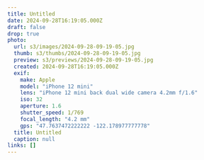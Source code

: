 ```yaml
---
title: Untitled
date: 2024-09-28T16:19:05.000Z
draft: false
drop: true
photo:
  url: s3/images/2024-09-28-09-19-05.jpg
  thumb: s3/thumbs/2024-09-28-09-19-05.jpg
  preview: s3/previews/2024-09-28-09-19-05.jpg
  created: 2024-09-28T16:19:05.000Z
  exif:
    make: Apple
    model: "iPhone 12 mini"
    lens: "iPhone 12 mini back dual wide camera 4.2mm f/1.6"
    iso: 32
    aperture: 1.6
    shutter_speed: 1/769
    focal_length: "4.2 mm"
    gps: "47.7637472222222 -122.178977777778"
  title: Untitled
  caption: null
links: []
---
```

